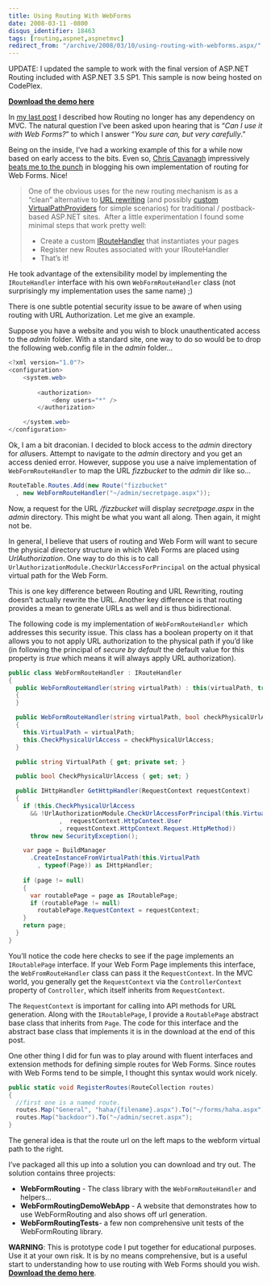 ```yaml
---
title: Using Routing With WebForms
date: 2008-03-11 -0800
disqus_identifier: 18463
tags: [routing,aspnet,aspnetmvc]
redirect_from: "/archive/2008/03/10/using-routing-with-webforms.aspx/"
---
```


UPDATE: I updated the sample to work with the final version of ASP.NET
Routing included with ASP.NET 3.5 SP1. This sample is now being hosted
on CodePlex.

**[Download the demo
here](http://www.codeplex.com/aspnet/Release/ProjectReleases.aspx?ReleaseId=13576 "WebFormRoutingDemo")**

In [my last
post](https://haacked.com/archive/2008/03/10/thoughts-on-asp.net-mvc-preview-2-and-beyond.aspx "My Last Post")
I described how Routing no longer has any dependency on MVC. The natural
question I’ve been asked upon hearing that is “*Can I use it with Web
Forms?*” to which I answer “*You sure can, but very carefully*.”

Being on the inside, I’ve had a working example of this for a while now
based on early access to the bits. Even so, [Chris
Cavanagh](http://chriscavanagh.wordpress.com/ "Chris Cavanagh")
impressively [beats me to the
punch](http://chriscavanagh.wordpress.com/2008/03/11/aspnet-routing-goodbye-url-rewriting/ "Goodby Url Rewriting")
in blogging his own implementation of routing for Web Forms. Nice!

> One of the obvious uses for the new routing mechanism is as a “clean”
> alternative to [URL
> rewriting](http://weblogs.asp.net/scottgu/archive/2007/02/26/tip-trick-url-rewriting-with-asp-net.aspx)
> (and possibly [custom
> VirtualPathProviders](http://weblogs.asp.net/scottgu/archive/2005/11/27/431650.aspx)
> for simple scenarios) for traditional / postback-based ASP.NET sites. 
> After a little experimentation I found some minimal steps that work
> pretty well:
>
> -   Create a custom
>     [IRouteHandler](http://weblogs.asp.net/fredriknormen/archive/2007/11/18/asp-net-mvc-framework-create-your-own-iroutehandler.aspx)
>     that instantiates your pages
> -   Register new Routes associated with your IRouteHandler
> -   That’s it!

He took advantage of the extensibility model by implementing the
`IRouteHandler` interface with his own `WebFormRouteHandler` class (not
surprisingly my implementation uses the same name) ;)

There is one subtle potential security issue to be aware of when using
routing with URL Authorization. Let me give an example.

Suppose you have a website and you wish to block unauthenticated access
to the *admin* folder. With a standard site, one way to do so would be
to drop the following web.config file in the *admin* folder...

```csharp
<?xml version="1.0"?>
<configuration>
    <system.web>
        
        <authorization>
            <deny users="*" />
        </authorization>

    </system.web>
</configuration>
```

Ok, I am a bit draconian. I decided to block access to the *admin*
directory for *all*users. Attempt to navigate to the *admin* directory
and you get an access denied error. However, suppose you use a naive
implementation of `WebFormRouteHandler` to map the URL *fizzbucket* to
the *admin* dir like so...

```csharp
RouteTable.Routes.Add(new Route("fizzbucket"
  , new WebFormRouteHandler("~/admin/secretpage.aspx"));
```

Now, a request for the URL */fizzbucket* will display *secretpage.aspx*
in the *admin* directory. This might be what you want all along. Then
again, it might not be.

In general, I believe that users of routing and Web Form will want to
secure the physical directory structure in which Web Forms are placed
using *UrlAuthorization*. One way to do this is to call
`UrlAuthorizationModule.CheckUrlAccessForPrincipal` on the actual
physical virtual path for the Web Form.

This is one key difference between Routing and URL Rewriting, routing
doesn’t actually rewrite the URL. Another key difference is that routing
provides a mean to generate URLs as well and is thus bidirectional.

The following code is my implementation of `WebFormRouteHandler `which
addresses this security issue. This class has a boolean property on it
that allows you to not apply URL authorization to the physical path if
you’d like (in following the principal of *secure by default* the
default value for this property is *true* which means it will always
apply URL authorization).

```csharp
public class WebFormRouteHandler : IRouteHandler
{
  public WebFormRouteHandler(string virtualPath) : this(virtualPath, true)
  {
  }

  public WebFormRouteHandler(string virtualPath, bool checkPhysicalUrlAccess)
  {
    this.VirtualPath = virtualPath;
    this.CheckPhysicalUrlAccess = checkPhysicalUrlAccess;
  }

  public string VirtualPath { get; private set; }

  public bool CheckPhysicalUrlAccess { get; set; }

  public IHttpHandler GetHttpHandler(RequestContext requestContext)
  {
    if (this.CheckPhysicalUrlAccess 
      && !UrlAuthorizationModule.CheckUrlAccessForPrincipal(this.VirtualPath
              ,  requestContext.HttpContext.User
              , requestContext.HttpContext.Request.HttpMethod))
      throw new SecurityException();

    var page = BuildManager
      .CreateInstanceFromVirtualPath(this.VirtualPath
        , typeof(Page)) as IHttpHandler;
      
    if (page != null)
    {
      var routablePage = page as IRoutablePage;
      if (routablePage != null)
        routablePage.RequestContext = requestContext;
    }
    return page;
  }
}
```

You’ll notice the code here checks to see if the page implements an
`IRoutablePage` interface. If your Web Form Page implements this
interface, the `WebFromRouteHandler` class can pass it the
`RequestContext`. In the MVC world, you generally get the
`RequestContext` via the `ControllerContext` property of `Controller`,
which itself inherits from `RequestContext`.

The `RequestContext` is important for calling into API methods for URL
generation. Along with the `IRoutablePage`, I provide a `RoutablePage`
abstract base class that inherits from `Page`. The code for this
interface and the abstract base class that implements it is in the
download at the end of this post.

One other thing I did for fun was to play around with fluent interfaces
and extension methods for defining simple routes for Web Forms. Since
routes with Web Forms tend to be simple, I thought this syntax would
work nicely.

```csharp
public static void RegisterRoutes(RouteCollection routes)
{
  //first one is a named route.
  routes.Map("General", "haha/{filename}.aspx").To("~/forms/haha.aspx");
  routes.Map("backdoor").To("~/admin/secret.aspx");
}
```

The general idea is that the route url on the left maps to the webform
virtual path to the right.

I’ve packaged all this up into a solution you can download and try out.
The solution contains three projects:

-   **WebFormRouting** - The class library with the
    `WebFormRouteHandler` and helpers...
-   **WebFormRoutingDemoWebApp** - A website that demonstrates how to
    use WebFormRouting and also shows off url generation.
-   **WebFormRoutingTests**- a few non comprehensive unit tests of the
    WebFormRouting library.

**WARNING**: This is prototype code I put together for educational
purposes. Use it at your own risk. It is by no means comprehensive, but
is a useful start to understanding how to use routing with Web Forms
should you wish. **[Download the demo
here](http://www.codeplex.com/aspnet/Release/ProjectReleases.aspx?ReleaseId=13576 "WebFormRoutingDemo")**.

